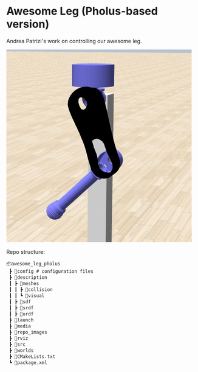 # Awesome Leg (Pholus-based version)

Andrea Patrizi's work on controlling our awesome leg.

![awesome_leg_pholus](repo_images/leg_gazebo.jpg)

Repo structure:
```
📦awesome_leg_pholus 
 ┣ 📂config # configuration files
 ┣ 📂description
 ┃ ┣ 📂meshes
 ┃ ┃ ┣ 📂collision
 ┃ ┃ ┗ 📂visual
 ┃ ┣ 📂sdf
 ┃ ┣ 📂srdf
 ┃ ┣ 📂urdf
 ┣ 📂launch
 ┣ 📂media
 ┣ 📂repo_images
 ┣ 📂rviz
 ┣ 📂src
 ┣ 📂worlds
 ┣ 📜CMakeLists.txt
 ┗ 📜package.xml
```